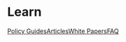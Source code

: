# Learn

<div class="landing-page">
    <a class="button" href="policy-guides">Policy Guides</a><a class="button" href="articles">Articles</a><a class="button" href="white-papers">White Papers</a><a class="button" href="faq">FAQ</a>
</div>